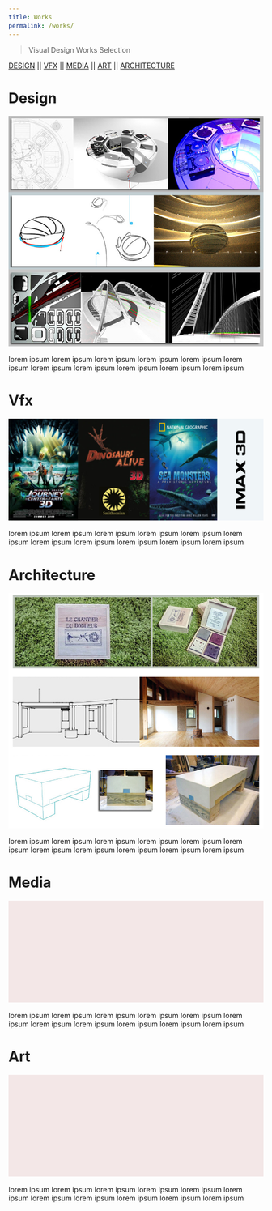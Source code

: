 ```yaml
---
title: Works
permalink: /works/
---
```


>Visual Design Works Selection

[DESIGN](#design) ||  [VFX](#vfx) ||  [MEDIA](#media) || [ART](#art)  || [ARCHITECTURE](#architecture)

# Design

![IMAGE](/images/DESIGN1.jpg)

lorem ipsum
lorem ipsum
lorem ipsum
lorem ipsum
lorem ipsum
lorem ipsum
lorem ipsum
lorem ipsum
lorem ipsum
lorem ipsum
lorem ipsum

# Vfx

![IMAGE](/images/VFX1.jpg)

lorem ipsum
lorem ipsum
lorem ipsum
lorem ipsum
lorem ipsum
lorem ipsum
lorem ipsum
lorem ipsum
lorem ipsum
lorem ipsum
lorem ipsum

# Architecture

![IMAGE](/images/ARCHITECTURE.jpg)

lorem ipsum
lorem ipsum
lorem ipsum
lorem ipsum
lorem ipsum
lorem ipsum
lorem ipsum
lorem ipsum
lorem ipsum
lorem ipsum
lorem ipsum

# Media

![IMAGE](/images/BASE.jpg)

lorem ipsum
lorem ipsum
lorem ipsum
lorem ipsum
lorem ipsum
lorem ipsum
lorem ipsum
lorem ipsum
lorem ipsum
lorem ipsum
lorem ipsum

# Art

![IMAGE](/images/BASE.jpg)

lorem ipsum
lorem ipsum
lorem ipsum
lorem ipsum
lorem ipsum
lorem ipsum
lorem ipsum
lorem ipsum
lorem ipsum
lorem ipsum
lorem ipsum










